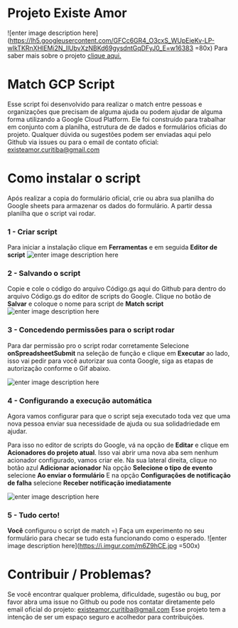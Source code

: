 # Projeto Existe Amor
![enter image description here](https://lh5.googleusercontent.com/GFCc6GR4_O3cxS_WUpEieKv-LP-wIkTKRnXHlEMi2N_llUbvXzNBKd69gysdntGqDFyJ0_E=w16383 =80x)
Para saber mais sobre o projeto [clique aqui.](https://sites.google.com/view/existeamoremcuritiba)
# Match GCP Script
Esse script foi desenvolvido para realizar o match entre pessoas e organizações que precisam de alguma ajuda ou podem ajudar de alguma forma utilizando a Google Cloud Platform.
Ele foi construído para trabalhar em conjunto com a planilha, estrutura de de dados e formulários oficias do projeto.
Qualquer dúvida ou sugestões podem ser enviadas aqui pelo Github via issues ou para o email de contato oficial: existeamor.curitiba@gmail.com

# Como instalar o script

Após realizar a copia do formulário oficial, crie ou abra sua planilha do Google sheets para armazenar os dados do formulário.
A partir dessa planilha que o script vai rodar.

### 1 - Criar script
Para iniciar a instalação clique em **Ferramentas** e em seguida **Editor de script**
![enter image description here](https://lh3.googleusercontent.com/30--oPmE7YaxIocRa-SUiEoC6dPuaJfNkwA-_phoxxwkuzCcD-8VJqOLWhKjd-cc5is1zGND-GcmGdWUKGnA6J_9UExVDmE2SzuorB3VOa9zcMjPVufL76vBe5VyjqshCCTdF7NiANHjxz58susokOx52Ug3qqTpE768cyK6PVfkDUyX70u9snDrFQNSyH1h9LpwSJUY3JlvZ8z6Qi-OxH99qvRqQ-G2kct22AzRZbLc64c86DHSXNA-DRwH7Tazd01fRSy97C9_YKBO4O4hAWW_YDqP0uryAdmMgE2t9GdtaZqdX8D4V8YVcDaIfeZuaMJe3y7TgafIhu4xuyp0GkwObUAKWsNxBtGqYRNoYychfId9lbqbQVA-Xg4GaGLstQuxQrw_8R4fQU97e5p6lhuqaJuc_Be96YCV6o_60qSSVVfmyvug4nGs6ik1GA-IsTeSgzdECJwTbuDMg8dvtULzQVZRiJauk4QDJuu_TOO9KOgW-NiRRDQkB7YLd-6TkElIpRDl23yKKJQLfCmrsyn1mDFcZUOT3ssMt5LizsuGzRF1Y0DsJu1bFPyPI3VtH04O3J9FlOKwF69xISqNz999A0vG5OFlBH3jieXsnaz41opD_tCL4AIUElfofHjGiYnxxXEoZohTmlzRMPNXNua58fMJ_ya3LPlW5iBPJ43JXIYaPK4wZwD_iONrKQ=w345-h478-no)

### 2 - Salvando o script
Copie e cole o código do arquivo Código.gs aqui do Github para  dentro do arquivo Código.gs do editor de scripts do Google.
Clique no botão de **Salvar** e coloque o nome para script de **Match script**
![enter image description here](https://lh3.googleusercontent.com/akq_eIp0isYgq5No-Tz9HTRLUmSuwnbroZ_RDCJOelus3116d5SnV4Qet4CZwecxvqSC9syHv_iXG9vjnToAwEiF5Q2TCK2QkM-D9_fd9Jy3guR41drFJTXsGcXjNwf_hWQyJm9QQuunj0zGotPleto5LGiSUzr4IM9_gcNXodK2P4Z2AHGoAT7t9dPH8xm9rKjfjn7bIhbMXcFINXbLjXJx47kXPuYiq3ynr2yWKytuy3EnLmCvyEdwO2ogBzZTRLNpdsdiaGWje7HaceksN0pdT1epuMj7YAw6vcvuVtQe4sCcsGWGeeEmQ_Uj14X-BeEFj70wapYk5h6U0oNmJSgiOwu_PaX5092e13LGWgDXRVunG6LD-1IeleugrwEa_ovWqEK0zIJeU80SxKilxBUVhpIRQM95i6EFVm5fcivbRVMOTMjJEYtvfFtx8BU4YICyIQGMJUu4Sba9vtTxMPPJa5QM_yO7BnFU7bovE-Uv8UrhgONRuvbSjz2cTNaYTpFig3gDsb-fKfNyHg5w4OgeIRtkrGgRRvtcDplO2-_i7xxaLqbZ-X2cB5qMV_7yaNIbFYKzgxqWAyXju4zqBL53blrc8citnCc__7aCQX6sduSntFQJ9XF_Ow4kkpyhFGegLKwQXxRSykoLyd6YtNwmgeZq7AFJSwUxVyBtvoURxbc-Kze5p4JtVY68QeWuUpxBAoL6eS_eV062XnlblGecDkC1iaX_fu0D3IEZRVi5VDK58_1PNqw=w1596-h860-no)


### 3 - Concedendo permissões para o script rodar
Para dar permissão pro o script rodar corretamente
Selecione **onSpreadsheetSubmit** na seleção de função e clique em **Executar** ao lado, isso vai pedir para você autorizar sua conta Google, siga as etapas de autorização conforme o Gif abaixo.

![enter image description here](https://lh3.googleusercontent.com/nSgL-n8ddrBbFf_KAukiBx3XS7c4XZetKJJNqB_mD2GJKmmTHwGlD63ysytWjnn5sUA1bHqTtzOT8-ggo0AwlTeR_QE8DwDBZpqchV00nmc-PKp6qWdtHzcPhtbk3SzzbGjrGy-O-9NYHqjYuhw6x1_EJNqKD00X3Npz5dNRanelMfBOdEQC3q2RHS5qRXytPFCINylcW2QLfPOfhvS27fwANpvpzrpbMICaXFJaYbjIzsAcfXqWZna5qhgcsB8tK9MGOupP9_Hcr4SUQ7IV72P39wGcFIPu9wLXC69yuDL97TNJiy5myFPOlr1zK4bdOauSfZvhYFimqbSrXeZZPJGXo9X4-huSQhkZ4GlkhxLM9cAX2hlfcJiH6yg3deAk9xQjFLf_00-DW16LgJsDRmHrGq9aCO308uB4bO9fSYYn_a7mZoiM9zARuseztG-M5w0b3BShSU7uLuz9Gvc38hhyawg5jCGP-153aY85shwAHuAjx33AA-HEvYszGyE-zmwIBbl-UjL8PyfSbPGqSkD2aRantTcyY3XqRC2Jm4JsvpVNaGWUMt1iYDZJPSxFEcL4oXowSQx6CBS8pR9JrruqvnECWuCUm0HDik0_BaH5AvpSE2KVXcmsyDMj2dl-dhKLx18AacCvUZknNQyex58QkoXdAC2WUMGWFGnHKY7L4iQrCMvsnPhz51V33z-LnXErvqrDOjwVCkMQzh7DbFOto2lvJo9rXP86Nb0HeaED2q2xqkrc9dU=w1667-h930-no)

### 4 - Configurando a execução automática
Agora vamos configurar para que o script seja executado toda vez que uma nova pessoa enviar sua necessidade de ajuda ou sua solidadriedade em ajudar.

Para isso no editor de scripts do Google, vá na opção de **Editar** e clique em **Acionadores do projeto atual**.
Isso vai abrir uma nova aba sem nenhum acionador configurado, vamos criar ele.
Na sua lateral direita, clique no botão azul **Adicionar acionador**
Na opção **Selecione o tipo de evento** selecione **Ao enviar o formulário** 
E na opção **Configurações de notificação de falha** selecione **Receber notificação imediatamente**

![enter image description here](https://lh3.googleusercontent.com/m01m5RkGOsZBy_RwQUf0WTFgTDYjqc6wXNd5ksksPBcUaRRqBme1KP10xUdra3EuFaqTIQLCXZtZUQ_mhHp7wyejeZv2qFKlrdmkv5DXe86QVoXoQbN-KEpjRwc4rvu1TuvYctVGfDRpuVnIsfK7lk8EbUcqtx3NXElEvJFQpnEsRIilwAqUYYmQI4AUVTUu9G9B3nAedKYO7wIcA19IOXC8vYKuGSukgXASEQSh9--7ZpswjwAH1nq2vC4Y0MenYbBonPB0lI_QFksa9L6rWwVjvAu6Q-OGHWnM3H4GpiNie6xnYH_z8p0ekSSHxsMzl7kt_-nuAUzAllxaain0oLKQ6GnJcpyYJSHP8Y-76eosvEzFmqLAx0dh4l0163frBBfjjxMoGXfjg3v4m0CUlpQEVueMChXC21pHOvV2bzlut1bkFI5NpW25zZr1lGmO_QSxg6D0Mh6U1MON5DDNFY8aLVmS8hTsA48iIQnrWOLKBkTRUAOa4uMGnUSUD5vM0JVZg44LAqw9MrfXprfMAnuoPcQF7pAZnj1W9X8Av67InbBwZTEeX-lMsyVJPlKTFsw8tMHA8n6KRj9qpIn8ylPERfipE29WPBrGhw0fmuzGqJFgQEBql3mO5aPO00MzTrz6T8X271wrlDIDuvZwdjCtZvx7HqC79NpTAZbjS3yFCQWjcenMEj8Wi0yBzTOEdL49S01mkctdSvOpG7nZsa5QRbCJqiPhtCl8Aex3hl1dAAxqX_OlrWQ=w1846-h932-no)

### 5 - Tudo certo!
**Você** configurou o script de match =)
Faça um experimento no seu formulário para checar se tudo esta funcionando como o esperado.
![enter image description here](https://i.imgur.com/m6Z9hCE.jpg =500x)

# Contribuir / Problemas?
Se você encontrar qualquer problema, dificuldade, sugestão ou bug, por favor abra uma issue no Github ou pode nos contatar diretamente pelo email oficial do projeto: existeamor.curitiba@gmail.com
Esse projeto tem a intenção de ser um espaço seguro e acolhedor para contribuições.